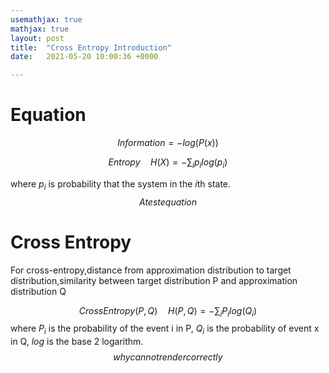 ```yaml
---
usemathjax: true
mathjax: true
layout: post
title:  "Cross Entropy Introduction"
date:   2021-05-20 10:00:36 +0000

---
```


# Equation

$$
Information = -log(P(x))
$$

$$
Entropy\quad H(X) = -\sum_i p_i log(p_i)
$$

where $p_i$ is probability that the system in the $i$th state.
$$
A test equation
$$


# Cross Entropy

For cross-entropy,distance from approximation distribution to target distribution,similarity between target distribution P and approximation distribution Q


$$
CrossEntropy(P,Q)\quad H(P,Q) = -\sum_i P_i log(Q_i)
$$
where $P_i$ is the probability of the event i in P, $Q_i$ is the probability of event x in Q, $log$ is the base 2 logarithm.
$$
why cannot render correctly
$$
